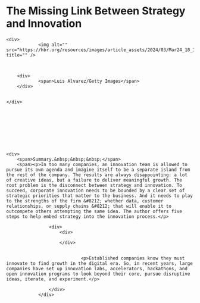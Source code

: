 # The Missing Link Between Strategy and Innovation

<div>




	<div>
				<img alt="" src="https://hbr.org/resources/images/article_assets/2024/03/Mar24_18_1170568548.jpg" title="" />



		<div>
				<span>Luis Alvarez/Getty Images</span>
		</div>


	</div>




	




	<div>
		<span>Summary.&nbsp;&nbsp;&nbsp;</span>
		<span><p>In too many companies, an innovation team is allowed to pursue its own agenda and imagine itself to be a separate island from the rest of the company. The results are always disappointing: a lot of creative ideas, but a failure to deliver meaningful growth. The root problem is the disconnect between strategy and innovation. To succeed, corporate innovation needs to be bounded by a clear set of strategic priorities that matter to the business. And it needs to play to the strengths of the firm &#8212; whether data, customer relationships, or supply chains &#8212; that will enable it to outcompete others attempting the same idea. The author offers five steps to help embed strategy into the innovation process.</p>
</span>
	</div>

					<div>
						<div>
	
						</div>

						
								<p>Established companies know they must innovate to find growth in the digital era. So, in recent years, large companies have set up innovation labs, accelerators, hackathons, and open innovation programs to look beyond their core, pursue disruptive ideas, iterate, and experiment.</p>
						
<!-- citation -->
					</div>
				</div>